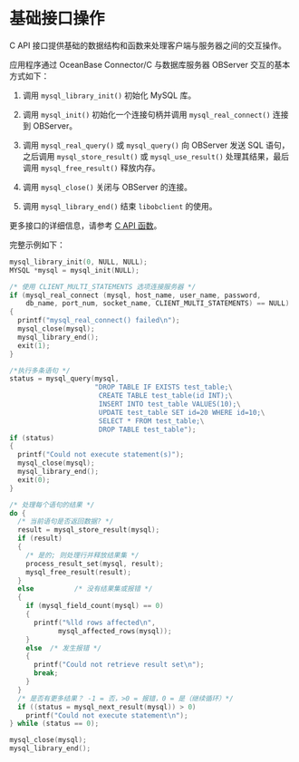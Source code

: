 基础接口操作 
===========================

C API 接口提供基础的数据结构和函数来处理客户端与服务器之间的交互操作。

应用程序通过 OceanBase Connector/C 与数据库服务器 OBServer 交互的基本方式如下：

1. 调用 `mysql_library_init()` 初始化 MySQL 库。

   

2. 调用 `mysql_init()` 初始化一个连接句柄并调用 `mysql_real_connect()` 连接到 OBServer。

   

3. 调用 `mysql_real_query()` 或 `mysql_query()` 向 OBServer 发送 SQL 语句，之后调用 `mysql_store_result()` 或 `mysql_use_result()` 处理其结果，最后调用 `mysql_free_result()` 释放内存。

   

4. 调用 `mysql_close()` 关闭与 OBServer 的连接。

   

5. 调用 `mysql_library_end()` 结束 `libobclient` 的使用。

   




更多接口的详细信息，请参考 [C API 函数](../3.basic-api-functions/1.c-api-function-overview.md)。

完整示例如下：

```c
mysql_library_init(0, NULL, NULL);
MYSQL *mysql = mysql_init(NULL);

/* 使用 CLIENT_MULTI_STATEMENTS 选项连接服务器 */
if (mysql_real_connect (mysql, host_name, user_name, password,
    db_name, port_num, socket_name, CLIENT_MULTI_STATEMENTS) == NULL)
{
  printf("mysql_real_connect() failed\n");
  mysql_close(mysql);
  mysql_library_end();
  exit(1);
}

/*执行多条语句 */
status = mysql_query(mysql,
                     "DROP TABLE IF EXISTS test_table;\
                      CREATE TABLE test_table(id INT);\
                      INSERT INTO test_table VALUES(10);\
                      UPDATE test_table SET id=20 WHERE id=10;\
                      SELECT * FROM test_table;\
                      DROP TABLE test_table");
if (status)
{
  printf("Could not execute statement(s)");
  mysql_close(mysql);
  mysql_library_end();
  exit(0);
}

/* 处理每个语句的结果 */
do {
  /* 当前语句是否返回数据? */
  result = mysql_store_result(mysql);
  if (result)
  {
    /* 是的; 则处理行并释放结果集 */
    process_result_set(mysql, result);
    mysql_free_result(result);
  }
  else          /* 没有结果集或报错 */
  {
    if (mysql_field_count(mysql) == 0)
    {
      printf("%lld rows affected\n",
            mysql_affected_rows(mysql));
    }
    else  /* 发生报错 */
    {
      printf("Could not retrieve result set\n");
      break;
    }
  }
  /* 是否有更多结果？ -1 = 否，>0 = 报错，0 = 是（继续循环）*/
  if ((status = mysql_next_result(mysql)) > 0)
    printf("Could not execute statement\n");
} while (status == 0);

mysql_close(mysql);
mysql_library_end();
```


